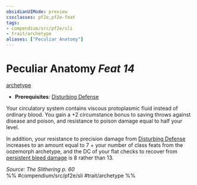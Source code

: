 ```yaml
---
obsidianUIMode: preview
cssclasses: pf2e,pf2e-feat
tags:
- compendium/src/pf2e/sli
- trait/archetype
aliases: ["Peculiar Anatomy"]
---
```

# Peculiar Anatomy  *Feat 14*  
[archetype](rules/traits/archetype.md "Archetype Feat Trait")  

- **Prerequisites**: [Disturbing Defense](compendium/feats/disturbing-defense-sli.md)

Your circulatory system contains viscous protoplasmic fluid instead of ordinary blood. You gain a +2 circumstance bonus to saving throws against disease and poison, and resistance to poison damage equal to half your level.

In addition, your resistance to precision damage from [Disturbing Defense](compendium/feats/disturbing-defense-sli.md) increases to an amount equal to 7 + your number of class feats from the oozemorph archetype, and the DC of your flat checks to recover from [persistent bleed damage](rules/conditions.md#Persistent%20Damage) is 8 rather than 13.

*Source: The Slithering p. 60*  
%% #compendium/src/pf2e/sli #trait/archetype %%